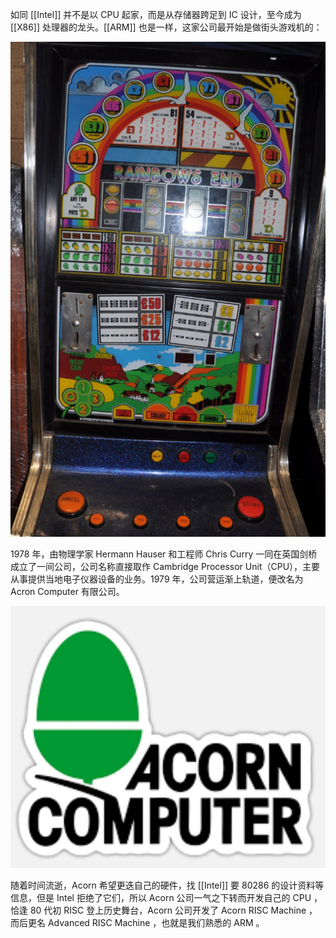 如同 [[Intel]] 并不是以 CPU 起家，而是从存储器跨足到 IC 设计，至今成为 [[X86]] 处理器的龙头。[[ARM]] 也是一样，这家公司最开始是做街头游戏机的：

![](img/2024-03-23_22-30-50_screenshot.png)

1978 年，由物理学家 Hermann Hauser 和工程师 Chris Curry 一同在英国剑桥成立了一间公司，公司名称直接取作 Cambridge Processor Unit（CPU），主要从事提供当地电子仪器设备的业务。1979 年，公司营运渐上轨道，便改名为 Acron Computer 有限公司。

![](img/2024-03-23_22-56-49_screenshot.png)

随着时间流逝，Acorn 希望更迭自己的硬件，找 [[Intel]] 要 80286 的设计资料等信息，但是 Intel 拒绝了它们，所以 Acorn 公司一气之下转而开发自己的 CPU ，恰逢 80 代初 RISC 登上历史舞台，Acorn 公司开发了 Acorn RISC Machine ，而后更名 Advanced RISC Machine ，也就是我们熟悉的 ARM 。
